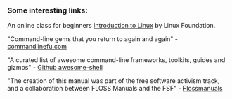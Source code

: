 ### Some interesting links:

An online class for beginners [Introduction to Linux](https://www.edx.org/course/introduction-linux-linuxfoundationx-lfs101x-2#!) by Linux Foundation.  

"Command-line gems that you return to again and again" - [commandlinefu.com](http://www.commandlinefu.com)

"A curated list of awesome command-line frameworks, toolkits, guides and gizmos" - [Github awesome-shell](https://github.com/alebcay/awesome-shell)

"The creation of this manual was part of the free software activism track, and a
collaboration between FLOSS Manuals and the FSF" -
[Flossmanuals](http://en.flossmanuals.net/command-line)


